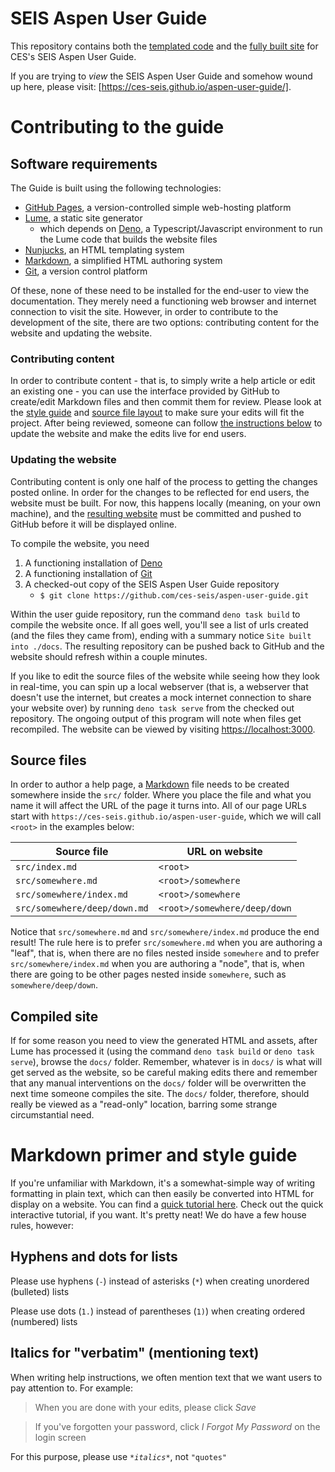# SEIS Aspen User Guide

This repository contains both the [templated code](#source-files) and the [fully built site](#compiled-site) for CES's SEIS Aspen User Guide.

If you are trying to *view* the SEIS Aspen User Guide and somehow wound up here, please visit: [https://ces-seis.github.io/aspen-user-guide/].

# Contributing to the guide

## Software requirements
The Guide is built using the following technologies:

- [GitHub Pages](https://docs.github.com/en/pages), a version-controlled simple web-hosting platform
- [Lume](https://lume.land/docs/overview/about-lume/), a static site generator
    - which depends on [Deno](https://deno.land/manual), a Typescript/Javascript environment to run the Lume code that builds the website files
- [Nunjucks](https://mozilla.github.io/nunjucks/templating.html), an HTML templating system
- [Markdown](https://commonmark.org/help/), a simplified HTML authoring system
- [Git](https://git-scm.com/doc), a version control platform

Of these, none of these need to be installed for the end-user to view the documentation. They merely need a functioning web browser and internet connection to visit the site. However, in order to contribute to the development of the site, there are two options: contributing content for the website and updating the website.

### Contributing content

In order to contribute content - that is, to simply write a help article or edit an existing one - you can use the interface provided by GitHub to create/edit Markdown files and then commit them for review. Please look at the [style guide](#markdown-primer-and-style-guide) and [source file layout](#source-files) to make sure your edits will fit the project. After being reviewed, someone can follow [the instructions below](#updating-the-website) to update the website and make the edits live for end users.

### Updating the website

Contributing content is only one half of the process to getting the changes posted online. In order for the changes to be reflected for end users, the website must be built. For now, this happens locally (meaning, on your own machine), and the [resulting website](#compiled-site) must be committed and pushed to GitHub before it will be displayed online.

To compile the website, you need

1. A functioning installation of [Deno](https://deno.land/manual/getting_started/installation)
2. A functioning installation of [Git](https://git-scm.com/book/en/v2/Getting-Started-Installing-Git)
3. A checked-out copy of the SEIS Aspen User Guide repository
   - `$ git clone https://github.com/ces-seis/aspen-user-guide.git`

Within the user guide repository, run the command `deno task build` to compile the website once. If all goes well, you'll see a list of urls created (and the files they came from), ending with a summary notice `Site built into ./docs`. The resulting repository can be pushed back to GitHub and the website should refresh within a couple minutes.

If you like to edit the source files of the website while seeing how they look in real-time, you can spin up a local webserver (that is, a webserver that doesn't use the internet, but creates a mock internet connection to share your website over) by running `deno task serve` from the checked out repository. The ongoing output of this program will note when files get recompiled. The website can be viewed by visiting [https://localhost:3000](https://localhost:3000).

## Source files
In order to author a help page, a [Markdown](#markdown-primer) file needs to be created somewhere inside the `src/` folder. Where you place the file and what you name it will affect the URL of the page it turns into. All of our page URLs start with `https://ces-seis.github.io/aspen-user-guide`, which we will call `<root>` in the examples below:

| Source file                  | URL on website               |
| ---------------------------- | ---------------------------- |
| `src/index.md`               | `<root>`                     |
| `src/somewhere.md`           | `<root>/somewhere`           |
| `src/somewhere/index.md`     | `<root>/somewhere`           |
| `src/somewhere/deep/down.md` | `<root>/somewhere/deep/down` |

Notice that `src/somewhere.md` and `src/somewhere/index.md` produce the end result! The rule here is to prefer `src/somewhere.md` when you are authoring a "leaf", that is, when there are no files nested inside `somewhere` and to prefer `src/somewhere/index.md` when you are authoring a "node", that is, when there are going to be other pages nested inside `somewhere`, such as `somewhere/deep/down`.

## Compiled site
If for some reason you need to view the generated HTML and assets, after Lume has processed it (using the command `deno task build` or `deno task serve`), browse the `docs/` folder. Remember, whatever is in `docs/` is what will get served as the website, so be careful making edits there and remember that any manual interventions on the `docs/` folder will be overwritten the next time someone compiles the site. The `docs/` folder, therefore, should really be viewed as a "read-only" location, barring some strange circumstantial need.

# Markdown primer and style guide
If you're unfamiliar with Markdown, it's a somewhat-simple way of writing formatting in plain text, which can then easily be converted into HTML for display on a website. You can find a [quick tutorial here](https://commonmark.org/help/). Check out the quick interactive tutorial, if you want. It's pretty neat! We do have a few house rules, however:

## Hyphens and dots for lists
Please use hyphens (`-`) instead of asterisks (`*`) when creating unordered (bulleted) lists

Please use dots (`1.`) instead of parentheses (`1)`) when creating ordered (numbered) lists

## Italics for "verbatim" (mentioning text)
When writing help instructions, we often mention text that we want users to pay attention to. For example:

> When you are done with your edits, please click *Save*

> If you've forgotten your password, click *I Forgot My Password* on the login screen

For this purpose, please use *`*italics*`*, not `"quotes"`

